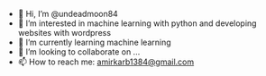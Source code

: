 - 👋 Hi, I’m @undeadmoon84
- 👀 I’m interested in machine learning with python and developing websites with wordpress
- 🌱 I’m currently learning machine learning
- 💞️ I’m looking to collaborate on ...
- 📫 How to reach me: amirkarb1384@gmail.com
